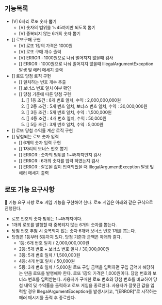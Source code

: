 ## 기능목록

- [V] 6자리 로또 숫자 뽑기
    - [V] 숫자의 범위를 1~45까지만 되도록 뽑기
    - [V] 중복되지 않는 6개의 숫자 뽑기
- [] 로또구매 구현
    - [V] 로또 1장의 가격은 1000원
    - [V] 로또 구매 개수 출력
    - [V] ERROR : 1000원으로 나눠 떨어지지 않을때 검사
    - [] ERROR : 1000원으로 나눠 떨어지지 않을때 IllegalArgumentException 발생 및 에러 메세지 출력   
- [] 로또 당첨 로직 구현
    - [] 일치하는 번호 개수 추출
    - [] 보너스 번호 일치 여부 확인
    - [] 당첨 기준에 따른 당첨 구현
      1. [] 1등 조건 : 6개 번호 일치, 수익 : 2,000,000,000원 
      2. [] 2등 조건 : 5개 번호 일치, 보너스 번호 일치, 수익 : 30,000,000원 
      3. [] 3등 조건 : 5개 번호 일치, 수익 : 1,500,000원 
      4. [] 4등 조건 : 4개 번호 일치, 수익 : 50,000원 
      5. [] 5등 조건 : 3개 번호 일치, 수익 : 5,000원 
- [] 로또 당첨 수익률 계산 로직 구현
- [] 당첨되는 로또 숫자 입력
   - [] 6개의 숫자 입력 구현
   - [] 1자리의 보너스 번호 뽑기
   - [] ERROR : 숫자의 범위를 1~45까지인지 검사 
   - [] ERROR : 6개의 숫자를 입력 하였는지 검사
   - [] ERROR : 잘못된 값이 입력되었을 때 IllegalArgumentException 발생 및 에러 메세지 출력


## 로또 기능 요구사항
🚀 기능 요구 사항
로또 게임 기능을 구현해야 한다. 로또 게임은 아래와 같은 규칙으로 진행된다.

- 로또 번호의 숫자 범위는 1~45까지이다.
- 1개의 로또를 발행할 때 중복되지 않는 6개의 숫자를 뽑는다.
- 당첨 번호 추첨 시 중복되지 않는 숫자 6개와 보너스 번호 1개를 뽑는다.
- 당첨은 1등부터 5등까지 있다. 당첨 기준과 금액은 아래와 같다.
    - 1등: 6개 번호 일치 / 2,000,000,000원
    - 2등: 5개 번호 + 보너스 번호 일치 / 30,000,000원
    - 3등: 5개 번호 일치 / 1,500,000원
    - 4등: 4개 번호 일치 / 50,000원
    - 5등: 3개 번호 일치 / 5,000원
      로또 구입 금액을 입력하면 구입 금액에 해당하는 만큼 로또를 발행해야 한다.
      로또 1장의 가격은 1,000원이다.
      당첨 번호와 보너스 번호를 입력받는다.
      사용자가 구매한 로또 번호와 당첨 번호를 비교하여 당첨 내역 및 수익률을 출력하고 로또 게임을 종료한다.
      사용자가 잘못된 값을 입력할 경우 IllegalArgumentException를 발생시키고, "[ERROR]"로 시작하는 에러 메시지를 출력 후 종료한다.